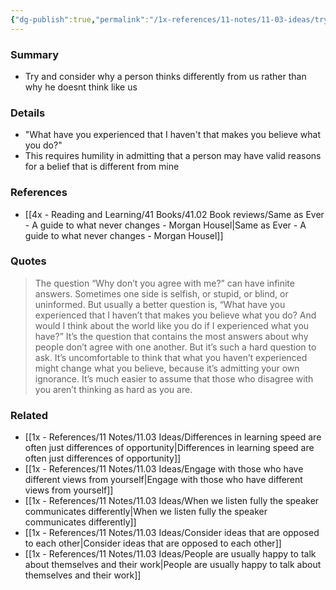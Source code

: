 ```yaml
---
{"dg-publish":true,"permalink":"/1x-references/11-notes/11-03-ideas/try-and-consider-why-a-person-thinks-differently-from-us-rather-than-why-he-doesnt-think-like-us/","title":"Try and consider why a person thinks differently from us rather than why he doesnt think like us","created":"2025-07-12T21:29:46.993+03:00","updated":"2025-07-12T22:29:30.165+03:00"}
---
```



### Summary
- Try and consider why a person thinks differently from us rather than why he doesnt think like us

### Details
- "What have you experienced that I haven't that makes you believe what you do?"
- This requires humility in admitting that a person may have valid reasons for a belief that is different from mine

### References
- [[4x - Reading and Learning/41 Books/41.02 Book reviews/Same as Ever - A guide to what never changes - Morgan Housel\|Same as Ever - A guide to what never changes - Morgan Housel]]

### Quotes
> The question “Why don’t you agree with me?” can have infinite answers. Sometimes one side is selfish, or stupid, or blind, or uninformed.
> But usually a better question is, “What have you experienced that I haven’t that makes you believe what you do? And would I think about the world like you do if I experienced what you have?”
> It’s the question that contains the most answers about why people don’t agree with one another.
> But it’s such a hard question to ask.
> It’s uncomfortable to think that what you haven’t experienced might change what you believe, because it’s admitting your own ignorance. It’s much easier to assume that those who disagree with you aren’t thinking as hard as you are.


### Related
- [[1x - References/11 Notes/11.03 Ideas/Differences in learning speed are often just differences of opportunity\|Differences in learning speed are often just differences of opportunity]]
- [[1x - References/11 Notes/11.03 Ideas/Engage with those who have different views from yourself\|Engage with those who have different views from yourself]]
- [[1x - References/11 Notes/11.03 Ideas/When we listen fully the speaker communicates differently\|When we listen fully the speaker communicates differently]]
- [[1x - References/11 Notes/11.03 Ideas/Consider ideas that are opposed to each other\|Consider ideas that are opposed to each other]]
- [[1x - References/11 Notes/11.03 Ideas/People are usually happy to talk about themselves and their work\|People are usually happy to talk about themselves and their work]]